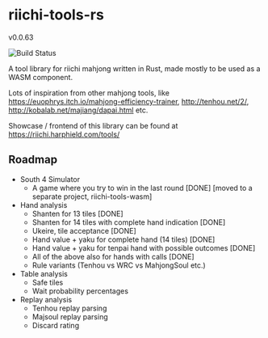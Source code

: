 # riichi-tools-rs
v0.0.63

![Build Status](https://github.com/harphield/riichi-tools-rs/workflows/Build,%20test%20and%20Clippy/badge.svg)

A tool library for riichi mahjong written in Rust, made mostly to be used as a WASM component.

Lots of inspiration from other mahjong tools, like https://euophrys.itch.io/mahjong-efficiency-trainer, http://tenhou.net/2/, 
http://kobalab.net/majiang/dapai.html etc.

Showcase / frontend of this library can be found at https://riichi.harphield.com/tools/

## Roadmap
- South 4 Simulator
    - A game where you try to win in the last round [DONE] [moved to a separate project, riichi-tools-wasm]
- Hand analysis
    - Shanten for 13 tiles [DONE]
    - Shanten for 14 tiles with complete hand indication [DONE]
    - Ukeire, tile acceptance [DONE]    
    - Hand value + yaku for complete hand (14 tiles) [DONE]
    - Hand value + yaku for tenpai hand with possible outcomes [DONE]
    - All of the above also for hands with calls [DONE]
    - Rule variants (Tenhou vs WRC vs MahjongSoul etc.)
- Table analysis
    - Safe tiles
    - Wait probability percentages
- Replay analysis
    - Tenhou replay parsing
    - Majsoul replay parsing
    - Discard rating

